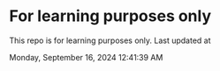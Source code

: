 # For learning purposes only
This repo is for learning purposes only.
Last updated at

Monday, September 16, 2024 12:41:39 AM

